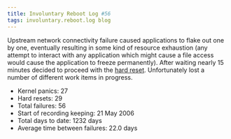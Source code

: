 ```yaml
---
title: Involuntary Reboot Log #56
tags: involuntary.reboot.log blog
---
```


Upstream network connectivity failure caused applications to flake out one by one, eventually resulting in some kind of resource exhaustion (any attempt to interact with any application which might cause a file access would cause the application to freeze permanently). After waiting nearly 15 minutes decided to proceed with the [hard reset](/wiki/hard_reset). Unfortunately lost a number of different work items in progress.

-   Kernel panics: 27
-   Hard resets: 29
-   Total failures: 56
-   Start of recording keeping: 21 May 2006
-   Total days to date: 1232 days
-   Average time between failures: 22.0 days
